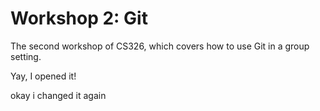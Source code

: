 # Workshop 2: Git

The second workshop of CS326, which covers how to use Git in a group setting.

Yay, I opened it!

okay i changed it again
